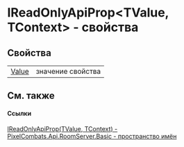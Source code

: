 # IReadOnlyApiProp&lt;TValue, TContext&gt; - свойства




## Свойства
<table>
<tr>
<td><a href="a20e788a-a7d8-b3ee-8f7e-bbdf8d91683f">Value</a></td>
<td>значение свойства</td></tr>
</table>

## См. также


#### Ссылки
<a href="3491a9bf-ac4b-6dbc-dc95-ecabe916c8b0">IReadOnlyApiProp(TValue, TContext) - </a>  
<a href="299769b5-0515-f682-c4bd-afa5af18175d">PixelCombats.Api.RoomServer.Basic - пространство имён</a>  
